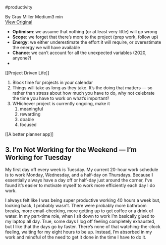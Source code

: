 #productivity 

By Gray Miller Medium3 min  
[View Original](https://medium.com/@graymiller/how-to-stop-underestimating-how-long-your-tasks-will-take-by-switching-to-project-time-cf94da86030?source=home----------100--------------------37d06756_e421_40b0_8f3e_c77910ff01f3-------15---&utm_source=pocket_mylist)  


-   **Optimism**: we assume that nothing (or at least very little) will go wrong
-   **Scope**: we forget that there’s more to the project (prep work, follow up)
-   **Energy**: we either underestimate the effort it will require, or overestimate the energy we will have available
-   **Chance**: we can’t account for all the unexpected variables (2020, anyone?)
-   
[[Project Driven Life]]

1. Block time for projects in your calendar
2. Things will take as long as they take. It’s the doing that matters — so rather than stress about how much you have to do, why not celebrate the time you have to work on what’s important?  
3. WHichever project is currently ongoing, make it 
	1. meaningful
	2. rewarding
	3. doable
	4. focused

[[A better planner app]]


## 3. I’m Not Working for the Weekend — I’m Working for Tuesday

My first day off every week is Tuesday. My current 20-hour work schedule is to work Monday, Wednesday, and a half-day on Thursdays. Because I essentially always have a day off or half-day just around the corner, I’ve found it’s easier to motivate myself to work more efficiently each day I do work.  
  
I always felt like I was being super productive working 40 hours a week but, looking back, I probably wasn’t. There were probably more bathroom breaks, more email-checking, more getting up to get coffee or a drink of water. In my part-time role, when I sit down to work I’m basically glued to my laptop all day. True, some days I log off feeling completely exhausted, but I like that the days go by faster. There’s none of that watching-the-clock feeling, waiting for my eight hours to be up. Instead, I’m absorbed in my work and mindful of the need to get it done in the time I have to do it.  